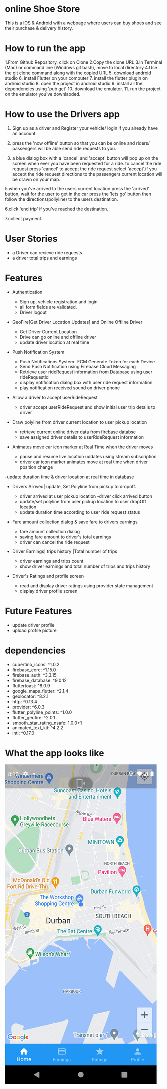 # online Shoe Store
 This is a iOS & Android with a webpage where users can buy shoes and see their purchase & delivery history.
 
# How to run the app
1.From Github Repository, click on Clone
2.Copy the clone URL
3.In Terminal (Mac) or command line (Windows git bash), move to local directory
4.Use the git clone command along with the copied URL
5. download android studio
6. install Flutter on your computer
7. install the flutter plugin on android studio
8. open the project in android studio
9. install all the dependencies using 'pub get'
10. download the emulator. 
11. run the project on the emulator you've downlaoded.

# How to use the Drivers app
1. Sign up as a driver and Register your vehicle/ login if you already have an account.
2. press the 'now offline' button so that you can be online and riders/ passengers will be able send ride requests to you.

3. a blue dialog box with a 'cancel' and 'accept' button will pop up on the screen when ever you have been requested for a ride. to cancel the ride request press 'cancel' to accept the ride request select 'accept'.if you accept the ride request directions to the passengers current location will be drawn on your map.

5.when you've arrived to the users current location press the 'arrived' button, wait for the user to get in the car press the 'lets go' button then follow the directions(pollyline) to the users destination.

6.click 'end trip' if you've reached the destination.

7.collect payment.

# User Stories
- a Driver can recieve ride requests.
- a driver total trips and earnings

# Features
- Authentication
  - Sign up, vehicle registration and login
  - all form fields are validated.
  - Driver logout

- GeoFire[Get Driver Location Updates] and Online Offline Driver
  - Get Driver Current Location
  - Drive can go online and offline driver
  - update driver location at real time

- Push Notification System
  - Push Notifications System- FCM Generate Token   for each Device
  - Send Push Notification using Firebase Cloud Messaging
  - Retrieve user rideRequest information from Database using user rideRequestId
  - display notification dialog box with user ride request information
  - play notification received sound on driver phone
 
- Allow a driver to accept userRideRequest
  - driver accept userRideRequest and show initial user trip details to driver

- Draw polyline from driver current location to user pickup location
  - retrieve current online driver data from firebase databse
  - save assigned driver details to userRideRequest information
 
- Animates move car icon marker at Real Time when the driver moves
  - pause and resume live location uddates using stream subscription
  - driver car icon marker animates move at real time when driver position change
 
 -update duration time & driver location at real time in database
 
- Drivers Arrived| update, Set Polyline from pickup to dropoff.
   - driver arrived at user pickup location -driver click arrived button
   - update/set polyline from user pickup location to user dropOff location
   - update duration time according to user ride request status
  
- Fare amount collection dialog & save fare to drivers earnings
  - fare amount collection dialog
  - saving fare amount to driver's total earnings
  - driver can cancel the ride request
 
- Driver Earnings| trips history |Total number of trips
  - driver earnings and trips count
  - show driver earnings and total number of trips and trips history

- Driver's Ratings and profile screen
   - read and display driver ratings using provider state management
   - display driver profile screen
   
# Future Features
- update driver profile
- upload profile picture
  
# dependencies
- cupertino_icons: ^1.0.2
- firebase_core: ^1.15.0
- firebase_auth: ^3.3.15
- firebase_database: ^9.0.12
- fluttertoast: ^8.0.9
- google_maps_flutter: ^2.1.4
- geolocator: ^8.2.1
- http: ^0.13.4
- provider: ^6.0.3
- flutter_polyline_points: ^1.0.0
- flutter_geofire: ^2.0.1
- smooth_star_rating_nsafe: 1.0.0+1
- animated_text_kit: ^4.2.2
- intl: ^0.17.0

# What the app looks like
![alt text](https://github.com/LungeloMageba/Drivers-Taxi-App/blob/master/Screenshots/Screenshot_1667499125.png)
